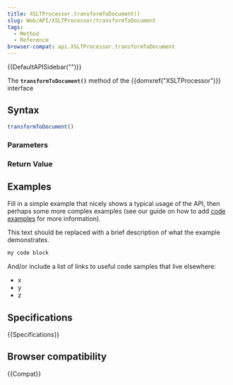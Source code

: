 ```yaml
---
title: XSLTProcessor.transformToDocument()
slug: Web/API/XSLTProcessor/transformToDocument
tags:
  - Method
  - Reference
browser-compat: api.XSLTProcessor.transformToDocument
---
```

{{DefaultAPISidebar("")}}

The **`transformToDocument()`** method of the {{domxref("XSLTProcessor")}} interface 

## Syntax

```js
transformToDocument()
```

### Parameters



### Return Value



## Examples

Fill in a simple example that nicely shows a typical usage of the API, then perhaps some more complex examples (see our guide on how to add [code examples](/en-US/docs/MDN/Contribute/Structures/Code_examples) for more information).

This text should be replaced with a brief description of what the example demonstrates.

```js
my code block
```

And/or include a list of links to useful code samples that live elsewhere:

*   x
*   y
*   z

## Specifications

{{Specifications}}

## Browser compatibility

{{Compat}}

